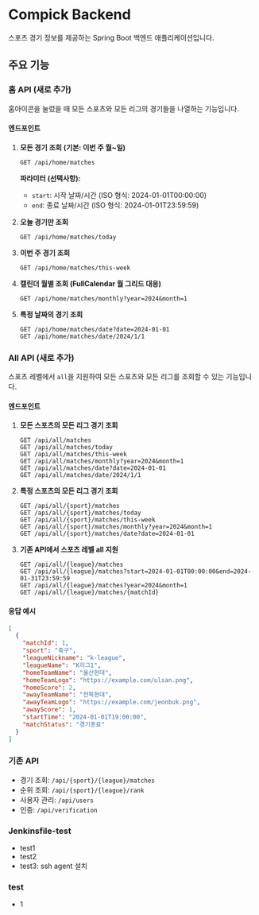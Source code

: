 # Compick Backend

스포츠 경기 정보를 제공하는 Spring Boot 백엔드 애플리케이션입니다.

## 주요 기능

### 홈 API (새로 추가)
홈아이콘을 눌렀을 때 모든 스포츠와 모든 리그의 경기들을 나열하는 기능입니다.

#### 엔드포인트

1. **모든 경기 조회 (기본: 이번 주 월~일)**
   ```
   GET /api/home/matches
   ```
   
   **파라미터 (선택사항):**
   - `start`: 시작 날짜/시간 (ISO 형식: 2024-01-01T00:00:00)
   - `end`: 종료 날짜/시간 (ISO 형식: 2024-01-01T23:59:59)

2. **오늘 경기만 조회**
   ```
   GET /api/home/matches/today
   ```

3. **이번 주 경기 조회**
   ```
   GET /api/home/matches/this-week
   ```

4. **캘린더 월별 조회 (FullCalendar 월 그리드 대응)**
   ```
   GET /api/home/matches/monthly?year=2024&month=1
   ```

5. **특정 날짜의 경기 조회**
   ```
   GET /api/home/matches/date?date=2024-01-01
   GET /api/home/matches/date/2024/1/1
   ```

### All API (새로 추가)
스포츠 레벨에서 `all`을 지원하여 모든 스포츠와 모든 리그를 조회할 수 있는 기능입니다.

#### 엔드포인트

1. **모든 스포츠의 모든 리그 경기 조회**
   ```
   GET /api/all/matches
   GET /api/all/matches/today
   GET /api/all/matches/this-week
   GET /api/all/matches/monthly?year=2024&month=1
   GET /api/all/matches/date?date=2024-01-01
   GET /api/all/matches/date/2024/1/1
   ```

2. **특정 스포츠의 모든 리그 경기 조회**
   ```
   GET /api/all/{sport}/matches
   GET /api/all/{sport}/matches/today
   GET /api/all/{sport}/matches/this-week
   GET /api/all/{sport}/matches/monthly?year=2024&month=1
   GET /api/all/{sport}/matches/date?date=2024-01-01
   ```

3. **기존 API에서 스포츠 레벨 all 지원**
   ```
   GET /api/all/{league}/matches
   GET /api/all/{league}/matches?start=2024-01-01T00:00:00&end=2024-01-31T23:59:59
   GET /api/all/{league}/matches?year=2024&month=1
   GET /api/all/{league}/matches/{matchId}
   ```

#### 응답 예시
```json
[
  {
    "matchId": 1,
    "sport": "축구",
    "leagueNickname": "k-league",
    "leagueName": "K리그1",
    "homeTeamName": "울산현대",
    "homeTeamLogo": "https://example.com/ulsan.png",
    "homeScore": 2,
    "awayTeamName": "전북현대",
    "awayTeamLogo": "https://example.com/jeonbuk.png",
    "awayScore": 1,
    "startTime": "2024-01-01T19:00:00",
    "matchStatus": "경기종료"
  }
]
```

### 기존 API
- 경기 조회: `/api/{sport}/{league}/matches`
- 순위 조회: `/api/{sport}/{league}/rank`
- 사용자 관리: `/api/users`
- 인증: `/api/verification`

### Jenkinsfile-test
- test1
- test2
- test3: ssh agent 설치

### test
- 1